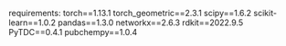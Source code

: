 requirements:
  torch==1.13.1
  torch_geometric==2.3.1
  scipy==1.6.2
  scikit-learn==1.0.2
  pandas==1.3.0
  networkx==2.6.3
  rdkit==2022.9.5
  PyTDC==0.4.1
  pubchempy==1.0.4
